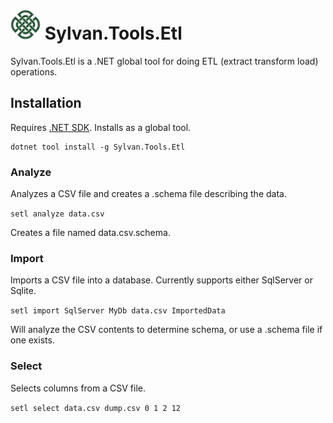 # <img src="Sylvan.png" height="48" alt="Sylvan Logo"/> Sylvan.Tools.Etl

Sylvan.Tools.Etl is a .NET global tool for doing ETL (extract transform load) operations.

## Installation

Requires [.NET SDK](https://dotnet.microsoft.com/download). Installs as a global tool.

```
dotnet tool install -g Sylvan.Tools.Etl
```

### Analyze

Analyzes a CSV file and creates a .schema file describing the data.

`setl analyze data.csv`

Creates a file named data.csv.schema.

### Import

Imports a CSV file into a database. Currently supports either SqlServer or Sqlite.

`setl import SqlServer MyDb data.csv ImportedData`

Will analyze the CSV contents to determine schema, or use a .schema file if one exists.

### Select

Selects columns from a CSV file.

`setl select data.csv dump.csv 0 1 2 12`
